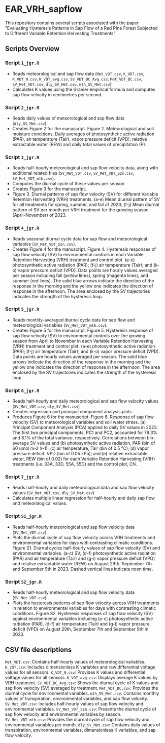 # EAR_VRH_sapflow

This repository contains several scripts associated with the paper "Evaluating Hysteresis Patterns in Sap Flow of a Red Pine Forest Subjected to Different Variable Retention Harvesting Treatments"

## Scripts Overview

### Script `1_jgr.R`
- Reads meteorological and sap flow data (`Met_VDT.csv`, `K_VDT.csv`, `K_VDT_9.csv`, `K_VDT_avg.csv`, `SV_VDT_DC_Avg.csv`, `Met_VDT_DC.csv`, `SV_Met_VDT.csv`, `dly_SV_Met.csv`, `mth_SV_Met.csv`)
- Calculates K values using the Granier empirical formula and computes sap flow velocity in centimetres per second.

### Script `2_jgr.R`
- Reads daily values of meteorological and sap flow data (`dly_SV_Met.csv`).
- Creates Figure 2 for the manuscript. Figure 2. Meteorological and soil moisture conditions. Daily averages of photosynthetic active radiation (PAR), air temperature (Tair), vapor pressure deficit (VPD), relative extractable water (REW) and daily total values of precipitation (P).

### Script `3_jgr.R`
- Reads half-hourly meteorological and sap flow velocity data, along with additional related files (`SV_Met_VDT.csv`, `SV_Met_VDT_Szn.csv`, `SV_Met_VDT_mth.csv`).
- Computes the diurnal cycle of these values per season.
- Creates Figure 3 for the manuscript.
- Figure 3. Diurnal patterns of sap flow velocity (SV) for different Variable Retention Harvesting (VRH) treatments. (a-e) Mean diurnal pattern of SV for all treatments for spring, summer, and fall of 2023; (f-j) Mean diurnal pattern of SV per month per VRH treatment for the growing season (April-November) of 2023. 

### Script `4_jgr.R`
- Reads seasonal diurnal cycle data for sap flow and meteorological variables (`SV_Met_VDT_Szn.csv`).
- Creates Figure 4 for the manuscript.
Figure 4. Hysteresis responses of sap flow velocity (SV) to environmental controls in each Variable Retention Harvesting (VRH) treatment and control plot. (a-e) photosynthetic active radiation (PAR); (f-j) air temperature (Tair); and (k-o) vapor pressure deficit (VPD). Data points are hourly values averaged per season including fall (yellow lines), spring (magenta lines), and summer (red lines). The solid blue arrows indicate the direction of the response in the morning and the yellow one indicates the direction of response in the afternoon. The area enclosed by the SV trajectories indicates the strength of the hysteresis loop.

### Script `5_jgr.R`
- Reads monthly-averaged diurnal cycle data for sap flow and meteorological variables (`SV_Met_VDT_mth.csv`).
- Creates Figure 5 for the manuscript.
Figure 5. Hysteresis response of sap flow velocity (SV) to environmental controls over the growing season from April to November in each Variable Retention Harvesting (VRH) treatment and control plot. (a-e) photosynthetic active radiation (PAR); (f-j) air temperature (Tair); and (k-o) vapor pressure deficit (VPD). Data points are hourly values averaged per season. The solid blue arrows indicate the direction of the response in the morning and the yellow one indicates the direction of response in the afternoon. The area enclosed by the SV trajectories indicates the strength of the hysteresis loop.

### Script `6_jgr.R`
- Reads half-hourly and daily meteorological and sap flow velocity values (`SV_Met_VDT.csv`, `dly_SV_Met.csv`)
- Creates regression and principal component analysis plots.
- Produces Figure 6 for the manuscript.
Figure 6. Response of sap flow velocity (SV) to meteorological variables and soil water stress. (a) Principal Component Analysis (PCA) applied to daily SV values in 2023. The first two principal components, PC1 and PC2, accounted for 79.3% and 8.1% of the total variance, respectively. Correlations between bin-average SV values and (b) photosynthetic active radiation, PAR (bin of 60 umol m-2 h-1); (c) air temperature, Tair (bin of 0.5 °C); (d) vapor pressure deficit. VPD (bin of 0.05 kPa); and (e) relative extractable water, REW (bin of 0.02) for each Variable Retention Harvesting (VRH) treatments (i.e. 33A, 33D, 55A, 55D) and the control plot, CN.

### Script `7_jgr.R`
- Reads half-hourly and daily meteorological data and sap flow velocity values (`SV_Met_VDT.csv`, `dly_SV_Met.csv`)
- Calculates multiple linear regression for half-hourly and daily sap flow and meteorological values.

### Script `S1_jgr.R`
- Reads half-hourly meteorological and sap flow velocity data (`SV_Met_VDT.csv`)
- Plots the diurnal cycle of sap flow velocity across VRH treatments and environmental variables for days with contrasting climatic conditions.
Figure S1. Diurnal cycles half-hourly values of sap flow velocity (SV) and environmental variables. (a-c) SV, (d-f) photosynthetic active radiation (PAR) and air temperature (Tair) and (g-i) vapor pressure deficit (VPD) and relative extractable water (REW) on August 29th, September 7th and September 9th in 2023. Dashed vertical lines indicate noon time.

### Script `S2_jgr.R`
- Reads half-hourly meteorological and sap flow velocity data (`SV_Met_VDT.csv`)
- Plots the hysteresis patterns of sap flow velocity across VRH treatments in relation to environmental variables for days with contrasting climatic conditions.
Figure S2. Hysteresis responses of sap flow velocity (SV) against environmental variables including (a-c) photosynthetic active radiation (PAR), (d-f) air temperature (Tair) and (g-i) vapor pressure deficit (VPD) on August 29th, September 7th and September 9th in 2023.

## CSV file descriptions
`Met_VDT.csv`: Contains half-hourly values of meteorological variables.
`K_VDT.csv`: Includes dimensionless K variables and raw differential voltage values for all sensors.
`K_VDT_9.csv`: Provides K values and differential voltage values for all sensors.
`K_VDT_avg.csv`: Displays average K values by VRH treatment.
`SV_VDT_DC_Avg.csv`: Shows the diurnal cycle of K values and sap flow velocity (SV) averaged by treatment.
`Met_VDT_DC.csv`: Provides the diurnal cycle for environmental variables.
`mth_SV_Met.csv`: Contains monthly values of transpiration, environmental variables, and sap flow velocity.
`SV_Met_VDT.csv`: Includes half-hourly values of sap flow velocity and environmental variables.
`SV_Met_VDT_Szn.csv`: Presents the diurnal cycle of sap flow velocity and environmental variables by season.
`SV_Met_VDT_mth.csv`: Provides the diurnal cycle of sap flow velocity and environmental variables per month.
`dly_SV_Met.csv`: Contains daily values of transpiration, environmental variables, dimensionless K variables, and sap flow velocity.
